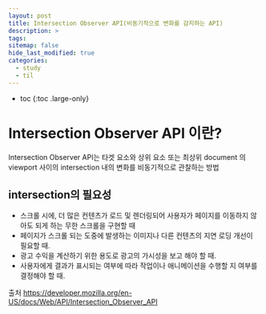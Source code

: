 ```yaml
---
layout: post
title: Intersection Observer API(비동기적으로 변화를 감지하는 API)
description: >
tags:
sitemap: false
hide_last_modified: true
categories:
  - study
  - til
---
```


* toc
{:toc .large-only}

# Intersection Observer API 이란?

Intersection Observer API는 타겟 요소와 상위 요소 또는 최상위 document 의 viewport 사이의 intersection 내의 변화를 비동기적으로 관찰하는 방법

## intersection의 필요성

- 스크롤 시에, 더 많은 컨텐츠가 로드 및 렌더링되어 사용자가 페이지를 이동하지 않아도 되게 하는 무한 스크롤을 구현할 때
- 페이지가 스크롤 되는 도중에 발생하는 이미지나 다른 컨텐츠의 지연 로딩 개선이 필요할 때.
- 광고 수익을 계산하기 위한 용도로 광고의 가시성을 보고 해야 할 때.
- 사용자에게 결과가 표시되는 여부에 따라 작업이나 애니메이션을 수행할 지 여부를 결정해야 할 때.


출처 https://developer.mozilla.org/en-US/docs/Web/API/Intersection_Observer_API